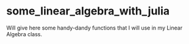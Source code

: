 # some_linear_algebra_with_julia
Will give here some handy-dandy functions that I will use in my Linear Algebra class.
